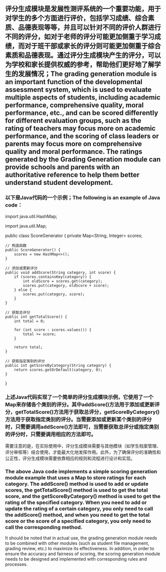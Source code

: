 ## 评分生成模块是发展性测评系统的一个重要功能，用于对学生的多个方面进行评价，包括学习成绩、综合素质、品德表现等等，并且可以针对不同的评价人群进行不同的评分，如对于老师的评分可能更加侧重于学习成绩，而对于班干部或家长的评分则可能更加侧重于综合素质和品德表现。通过评分生成模块产生的评分，可以为学校和家长提供权威的参考，帮助他们更好地了解学生的发展情况；The grading generation module is an important function of the developmental assessment system, which is used to evaluate multiple aspects of students, including academic performance, comprehensive quality, moral performance, etc., and can be scored differently for different evaluation groups, such as the rating of teachers may focus more on academic performance, and the scoring of class leaders or parents may focus more on comprehensive quality and moral performance. The ratings generated by the Grading Generation module can provide schools and parents with an authoritative reference to help them better understand student development.


### 以下是Java代码的一个示例；The following is an example of Java code：


import java.util.HashMap;

import java.util.Map;

public class ScoreGenerator {
    private Map<String, Integer> scores;

    // 构造函数
    public ScoreGenerator() {
        scores = new HashMap<>();
    }

    // 添加或更新评分
    public void addScore(String category, int score) {
        if (scores.containsKey(category)) {
            int oldScore = scores.get(category);
            scores.put(category, oldScore + score);
        } else {
            scores.put(category, score);
        }
    }

    // 获取总评分
    public int getTotalScore() {
        int total = 0;

        for (int score : scores.values()) {
            total += score;
        }

        return total;
    }

    // 获取指定类别的评分
    public int getScoreByCategory(String category) {
        return scores.getOrDefault(category, 0);
    }
}


### 上述Java代码实现了一个简单的评分生成模块示例，它使用了一个Map来存储各个类别的评分。其中addScore()方法用于添加或更新评分，getTotalScore()方法用于获取总评分，getScoreByCategory()方法用于获取指定类别的评分。当需要添加或更新某个类别的评分时，只需要调用addScore()方法即可，当需要获取总评分或指定类别的评分时，只需要调用相应的方法即可。


需要注意的是，在实际使用中，评分生成模块需要与其他模块（如学生档案管理、评分审核等）结合使用，才能最大化地发挥作用。此外，为了确保评分的准确性和公正性，评分生成模块需要依靠相应的规则和流程进行设计和实现。

### The above Java code implements a simple scoring generation module example that uses a Map to store ratings for each category. The addScore() method is used to add or update scores, the getTotalScore() method is used to get the total score, and the getScoreByCategory() method is used to get the rating of the specified category. When you need to add or update the rating of a certain category, you only need to call the addScore() method, and when you need to get the total score or the score of a specified category, you only need to call the corresponding method.

It should be noted that in actual use, the grading generation module needs to be combined with other modules (such as student file management, grading review, etc.) to maximize its effectiveness. In addition, in order to ensure the accuracy and fairness of scoring, the scoring generation module needs to be designed and implemented with corresponding rules and processes.

